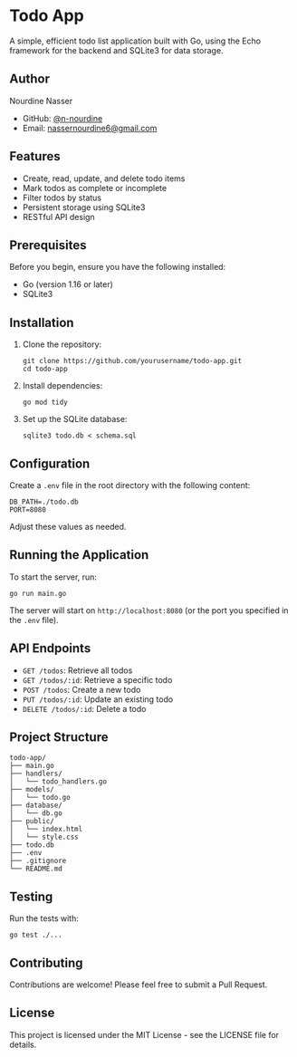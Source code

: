 # Todo App

A simple, efficient todo list application built with Go, using the Echo framework for the backend and SQLite3 for data storage.

## Author

Nourdine Nasser
- GitHub: [@n-nourdine](https://github.com/n-nourdine)
- Email: nassernourdine6@gmail.com

## Features

- Create, read, update, and delete todo items
- Mark todos as complete or incomplete
- Filter todos by status
- Persistent storage using SQLite3
- RESTful API design

## Prerequisites

Before you begin, ensure you have the following installed:
- Go (version 1.16 or later)
- SQLite3

## Installation

1. Clone the repository:
   ```
   git clone https://github.com/yourusername/todo-app.git
   cd todo-app
   ```

2. Install dependencies:
   ```
   go mod tidy
   ```

3. Set up the SQLite database:
   ```
   sqlite3 todo.db < schema.sql
   ```

## Configuration

Create a `.env` file in the root directory with the following content:

```
DB_PATH=./todo.db
PORT=8080
```

Adjust these values as needed.

## Running the Application

To start the server, run:

```
go run main.go
```

The server will start on `http://localhost:8080` (or the port you specified in the `.env` file).

## API Endpoints

- `GET /todos`: Retrieve all todos
- `GET /todos/:id`: Retrieve a specific todo
- `POST /todos`: Create a new todo
- `PUT /todos/:id`: Update an existing todo
- `DELETE /todos/:id`: Delete a todo

## Project Structure

```
todo-app/
├── main.go
├── handlers/
│   └── todo_handlers.go
├── models/
│   └── todo.go
├── database/
│   └── db.go
├── public/
│   └── index.html
│   └── style.css
├── todo.db
├── .env
├── .gitignore
└── README.md
```

## Testing

Run the tests with:

```
go test ./...
```

## Contributing

Contributions are welcome! Please feel free to submit a Pull Request.

## License

This project is licensed under the MIT License - see the LICENSE file for details.
